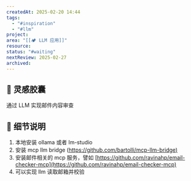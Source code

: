 ```yaml
---
createdAt: 2025-02-20 14:44
tags:
  - "#inspiration"
  - "#llm"
project: 
area: "[[🏕️ LLM 应用]]"
resource: 
status: "#waiting"
nextReview: 2025-02-27
archived:
---
```

## 💊 灵感胶囊
通过 LLM 实现邮件内容审查

## 🧩 细节说明
1. 本地安装 ollama 或者 lm-studio  
2. 安装 mcp llm bridge ([https://github.com/bartolli/mcp-llm-bridge)](https://github.com/bartolli/mcp-llm-bridge\))  
3. 安装邮件相关的 mcp 服务，譬如 [https://github.com/ravinahp/email-checker-mcp](https://github.com/ravinahp/email-checker-mcp)
4. 可以实现 llm 读取邮箱并校验